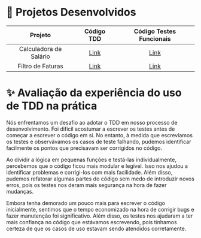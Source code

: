 # 🧩 Projetos Desenvolvidos
Projeto | Código TDD | Código Testes Funcionais
:--: | :--: | :--:
Calculadora de Salário | [Link](calculadora-de-salario) | [Link](calculadora-de-salario/src/test/java/br/com/ufcg/vv/functionalTests/)
Filtro de Faturas | [Link](filtro-de-faturas) | [Link](filtro-de-faturas/src/test/java/functionalTests/)

# ✨ Avaliação da experiência do uso de TDD na prática

Nós enfrentamos um desafio ao adotar o TDD em nosso processo de desenvolvimento. Foi difícil acostumar a escrever os testes antes de começar a escrever o código em si. No entanto, à medida que escrevíamos os testes e observávamos os casos de teste falhando, pudemos identificar facilmente os pontos que precisavam ser corrigidos no código.

Ao dividir a lógica em pequenas funções e testá-las individualmente, percebemos que o código ficou mais modular e legível. Isso nos ajudou a identificar problemas e corrigi-los com mais facilidade. Além disso, pudemos refatorar algumas partes do código sem medo de introduzir novos erros, pois os testes nos deram mais segurança na hora de fazer mudanças.

Embora tenha demorado um pouco mais para escrever o código inicialmente, sentimos que o tempo economizado na hora de corrigir bugs e fazer manutenção foi significativo. Além disso, os testes nos ajudaram a ter mais confiança no código que estávamos escrevendo, pois tínhamos certeza de que os casos de uso estavam sendo atendidos corretamente.
